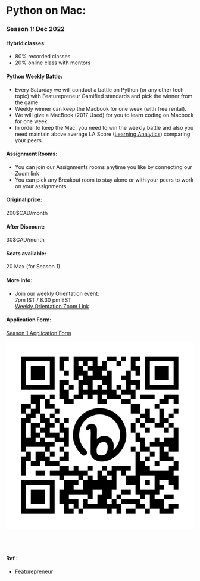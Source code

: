 # Python on Mac: 

### Season 1: Dec 2022



#### Hybrid classes:
- 80% recorded classes
- 20% online class with mentors

#### Python Weekly Battle:
- Every Saturday we will conduct a battle on Python (or any other tech topic) with Featurepreneur Gamified standards and pick the winner from the game. 
- Weekly winner can keep the Macbook for one week (with free rental). 
- We will give a MacBook (2017 Used) for you to learn coding on Macbook for one week.
- In order to keep the Mac, you need to win the weekly battle and also you need maintain above average LA Score ([Learning Analytics](https://chrome.google.com/webstore/detail/learning-analytics/jghnmnbocllgpppgnafiipnjcanfgcdm)) comparing your peers.

#### Assignment Rooms:
- You can join our Assignments rooms anytime you like by connecting our Zoom link
- You can pick any Breakout room to stay alone or with your peers to work on your assignments

#### Original price: 
200$CAD/month

#### After Discount:
30$CAD/month

#### Seats available:
20 Max (for Season 1)

#### More info:
- Join our weekly Orientation event:
  <br>
  7pm IST / 8.30 pm EST 
  <br>
  [Weekly Orientation Zoom Link](https://us02web.zoom.us/j/6476476400)


#### Application Form:
[Season 1 Application Form](https://bit.ly/pyonmac-s1)

![S1](https://github.com/featurepreneur/wiki/blob/master/images/bit.ly_pyonmac-s1.png?raw=true)

<br><br>

#### Ref :
  * [Featurepreneur](https://featurepreneur.com/)
